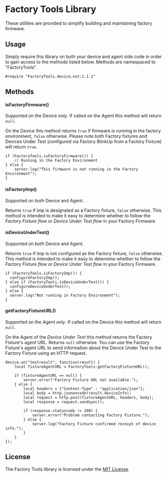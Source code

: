 # Factory Tools Library

These utilities are provided to simplify building and maintaining factory firmware.

## Usage

Simply require this library on both your device and agent side code in order to gain access to the methods listed below. Methods are namespaced to "FactoryTools".

```Squirrel
#require "FactoryTools.device.nut:1.1.1"
```

## Methods

#### isFactoryFirmware()
Supported on the Device *only*.  If called on the Agent this method will return `null`.

On the Device this method returns `true` if firmware is running in the factory environment, `false` otherwise. Please note both Factory fixtures and Devices Under Test (configured via Factory BlinkUp from a Factory Fixture) will return `true`.

```Squirrel
if (FactoryTools.isFactoryFirmware()) {
    // Running in the Factory Environment
} else {
    server.log("This firmware is not running in the Factory Environment");
}
```

#### isFactoryImp()
Supported on *both* Device and Agent.

Returns `true` if imp is designated as a Factory fixture, `false` otherwise. This method is intended to make it easy to determine whether to follow the *Factory Fixture flow* or *Device Under Test flow* in your Factory Firmware.

#### isDeviceUnderTest()
Supported on *both* Device and Agent.

Returns `true` if imp is not configured as the Factory fixture, `false` otherwise.  This method is intended to make it easy to determine whether to follow the *Factory Fixture flow* or *Device Under Test flow* in your Factory Firmware.

```Squirrel
if (FactoryTools.isFactoryImp()) {
  configureFactoryImp();
} else if (FactoryTools.isDeviceUnderTest()) {
  configureDeviceUnderTest();
} else {
  server.log("Not running in Factory Environment");
}
```

#### getFactoryFixtureURL()
Supported on the Agent *only*.  If called on the Device this method will return `null`.

On the Agent of the *Device Under Test* this method returns the Factory Fixture's agent URL.  Returns `null` otherwise.  You can use the Factory Fixture's agent URL to send information about the Device Under Test to the Factory Fixture using an HTTP request.

```Squirrel
device.on("testresult", function(result) {
    local fixtureAgentURL = FactoryTools.getFactoryFixtureURL();

    if (fixtureAgentURL == null) {
        server.error("Factory Fixture URL not available.");
    } else {
        local headers = {"Content-Type" : "application/json"};
        local body = http.jsonencode(result.deviceInfo);
        local request = http.post(fixtureAgentURL, headers, body);
        local response = request.sendsync();

        if (response.statuscode != 200) {
            server.error("Problem contacting Factory Fixture.");
        } else {
            server.log("Factory Fixture confirmed receipt of device info.");
        }
    }
});
```

## License

The Factory Tools library is licensed under the [MIT License](./LICENSE).
